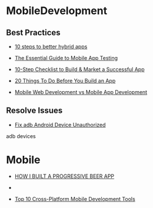 # MobileDevelopment


## Best Practices
* [10 steps to better hybrid apps](https://medium.com/net-magazine/10-steps-to-better-hybrid-apps-e8e33831ea5e#.dnn6x2uqr)
* [The Essential Guide to Mobile App Testing](http://core.ecu.edu/STRG/materials/uTest_eBook_Mobile_Testing.pdf)
* [10-Step Checklist to Build & Market a Successful App](http://8txb81fmsytmpvkp2gk1z8y2.wpengine.netdna-cdn.com/wp-content/uploads/2014/10/infographic-10-step-checklist-to-build-and-market-a-successful-app.jpg)
* [20 Things To Do Before You Build an App](http://www.bluecloudsolutions.com/blog/20-things-to-do-before-you-build-an-app-mobile-development-checklist/)	
	
	

* [Mobile Web Development vs Mobile App Development](https://www.script-tutorials.com/the-progression-of-web-development-for-mobile-phones/)




## Resolve Issues

* [Fix adb Android Device Unauthorized](http://stackoverflow.com/questions/23081263/adb-android-device-unauthorized)



adb devices


# Mobile
* [HOW I BUILT A PROGRESSIVE BEER APP](http://www.deanhume.com/Home/BlogPost/how-i-built-a-progressive-beer-app/)
* 

* [Top 10 Cross-Platform Mobile Development Tools](http://www.hongkiat.com/blog/cross-mobile-platform-framework-wora/)



